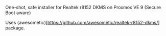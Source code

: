 One-shot, safe installer for Realtek r8152 DKMS on Proxmox VE 9 (Secure Boot aware)

Uses (awesometic)[https://github.com/awesometic/realtek-r8152-dkms/] package.
